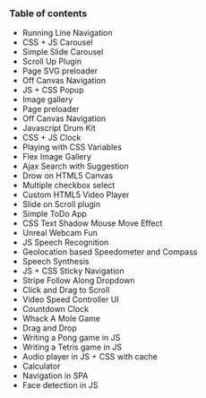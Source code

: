 ### Table of contents

- Running Line Navigation
- CSS + JS Carousel
- Simple Slide Carousel
- Scroll Up Plugin
- Page SVG preloader
- Off Canvas Navigation
- JS + CSS Popup
- Image gallery
- Page preloader
- Off Canvas Navigation
- Javascript Drum Kit
- CSS + JS Clock
- Playing with CSS Variables
- Flex Image Gallery
- Ajax Search with Suggestion
- Drow on HTML5 Canvas
- Multiple checkbox select
- Custom HTML5 Video Player
- Slide on Scroll plugin
- Simple ToDo App
- CSS Text Shadow Mouse Move Effect
- Unreal Webcam Fun
- JS Speech Recognition
- Geolocation based Speedometer and Compass
- Speech Synthesis
- JS + CSS Sticky Navigation
- Stripe Follow Along Dropdown
- Click and Drag to Scroll
- Video Speed Controller UI
- Countdown Clock
- Whack A Mole Game
- Drag and Drop
- Writing a Pong game in JS
- Writing a Tetris game in JS
- Audio player in JS + CSS with cache
- Calculator
- Navigation in SPA
- Face detection in JS
